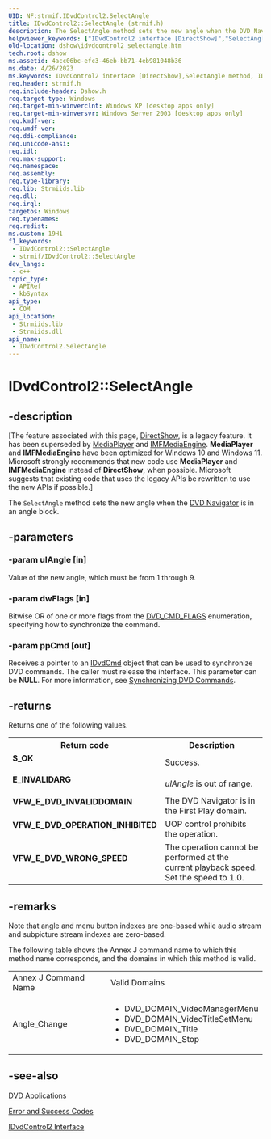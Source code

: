 ```yaml
---
UID: NF:strmif.IDvdControl2.SelectAngle
title: IDvdControl2::SelectAngle (strmif.h)
description: The SelectAngle method sets the new angle when the DVD Navigator is in an angle block.
helpviewer_keywords: ["IDvdControl2 interface [DirectShow]","SelectAngle method","IDvdControl2.SelectAngle","IDvdControl2::SelectAngle","IDvdControl2SelectAngle","SelectAngle","SelectAngle method [DirectShow]","SelectAngle method [DirectShow]","IDvdControl2 interface","dshow.idvdcontrol2_selectangle","strmif/IDvdControl2::SelectAngle"]
old-location: dshow\idvdcontrol2_selectangle.htm
tech.root: dshow
ms.assetid: 4acc06bc-efc3-46eb-bb71-4eb981048b36
ms.date: 4/26/2023
ms.keywords: IDvdControl2 interface [DirectShow],SelectAngle method, IDvdControl2.SelectAngle, IDvdControl2::SelectAngle, IDvdControl2SelectAngle, SelectAngle, SelectAngle method [DirectShow], SelectAngle method [DirectShow],IDvdControl2 interface, dshow.idvdcontrol2_selectangle, strmif/IDvdControl2::SelectAngle
req.header: strmif.h
req.include-header: Dshow.h
req.target-type: Windows
req.target-min-winverclnt: Windows XP [desktop apps only]
req.target-min-winversvr: Windows Server 2003 [desktop apps only]
req.kmdf-ver: 
req.umdf-ver: 
req.ddi-compliance: 
req.unicode-ansi: 
req.idl: 
req.max-support: 
req.namespace: 
req.assembly: 
req.type-library: 
req.lib: Strmiids.lib
req.dll: 
req.irql: 
targetos: Windows
req.typenames: 
req.redist: 
ms.custom: 19H1
f1_keywords:
 - IDvdControl2::SelectAngle
 - strmif/IDvdControl2::SelectAngle
dev_langs:
 - c++
topic_type:
 - APIRef
 - kbSyntax
api_type:
 - COM
api_location:
 - Strmiids.lib
 - Strmiids.dll
api_name:
 - IDvdControl2.SelectAngle
---
```


# IDvdControl2::SelectAngle


## -description

\[The feature associated with this page, [DirectShow](/windows/win32/directshow/directshow), is a legacy feature. It has been superseded by [MediaPlayer](/uwp/api/Windows.Media.Playback.MediaPlayer) and [IMFMediaEngine](/windows/win32/api/mfmediaengine/nn-mfmediaengine-imfmediaengine). **MediaPlayer** and **IMFMediaEngine** have been optimized for Windows 10 and Windows 11. Microsoft strongly recommends that new code use **MediaPlayer** and **IMFMediaEngine** instead of **DirectShow**, when possible. Microsoft suggests that existing code that uses the legacy APIs be rewritten to use the new APIs if possible.\]

The <code>SelectAngle</code> method sets the new angle when the <a href="/windows/desktop/DirectShow/dvd-navigator-filter">DVD Navigator</a> is in an angle block.

## -parameters

### -param ulAngle [in]

Value of the new angle, which must be from 1 through 9.

### -param dwFlags [in]

Bitwise OR of one or more flags from the <a href="/windows/desktop/api/strmif/ne-strmif-dvd_cmd_flags">DVD_CMD_FLAGS</a> enumeration, specifying how to synchronize the command.

### -param ppCmd [out]

Receives a pointer to an <a href="/windows/desktop/api/strmif/nn-strmif-idvdcmd">IDvdCmd</a> object that can be used to synchronize DVD commands. The caller must release the interface. This parameter can be <b>NULL</b>. For more information, see <a href="/windows/desktop/DirectShow/synchronizing-dvd-commands">Synchronizing DVD Commands</a>.

## -returns

Returns one of the following values.

<table>
<tr>
<th>Return code</th>
<th>Description</th>
</tr>
<tr>
<td width="40%">
<dl>
<dt><b>S_OK</b></dt>
</dl>
</td>
<td width="60%">
Success.

</td>
</tr>
<tr>
<td width="40%">
<dl>
<dt><b>E_INVALIDARG</b></dt>
</dl>
</td>
<td width="60%">
<i>ulAngle</i> is out of range.

</td>
</tr>
<tr>
<td width="40%">
<dl>
<dt><b>VFW_E_DVD_INVALIDDOMAIN</b></dt>
</dl>
</td>
<td width="60%">
The DVD Navigator is in the First Play domain.

</td>
</tr>
<tr>
<td width="40%">
<dl>
<dt><b>VFW_E_DVD_OPERATION_INHIBITED</b></dt>
</dl>
</td>
<td width="60%">
UOP control prohibits the operation.

</td>
</tr>
<tr>
<td width="40%">
<dl>
<dt><b>VFW_E_DVD_WRONG_SPEED</b></dt>
</dl>
</td>
<td width="60%">
The operation cannot be performed at the current playback speed. Set the speed to 1.0.

</td>
</tr>
</table>

## -remarks

Note that angle and menu button indexes are one-based while audio stream and subpicture stream indexes are zero-based.

The following table shows the Annex J command name to which this method name corresponds, and the domains in which this method is valid.

<table>
<tr>
<td>Annex J Command Name
            </td>
<td>Valid Domains
            </td>
</tr>
<tr>
<td>Angle_Change</td>
<td>
<ul>
<li>DVD_DOMAIN_VideoManagerMenu</li>
<li>DVD_DOMAIN_VideoTitleSetMenu</li>
<li>DVD_DOMAIN_Title</li>
<li>DVD_DOMAIN_Stop</li>
</ul>
</td>
</tr>
</table>

## -see-also

<a href="/windows/desktop/DirectShow/dvd-applications">DVD Applications</a>



<a href="/windows/desktop/DirectShow/error-and-success-codes">Error and Success Codes</a>



<a href="/windows/desktop/api/strmif/nn-strmif-idvdcontrol2">IDvdControl2 Interface</a>